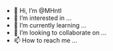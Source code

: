- 👋 Hi, I’m @MHntl
- 👀 I’m interested in ...
- 🌱 I’m currently learning ...
- 💞️ I’m looking to collaborate on ...
- 📫 How to reach me ...

<!---
MHntl/MHntl is a ✨ special ✨ repository because its `README.md` (this file) appears on your GitHub profile.
You can click the Preview link to take a look at your changes.
--->

